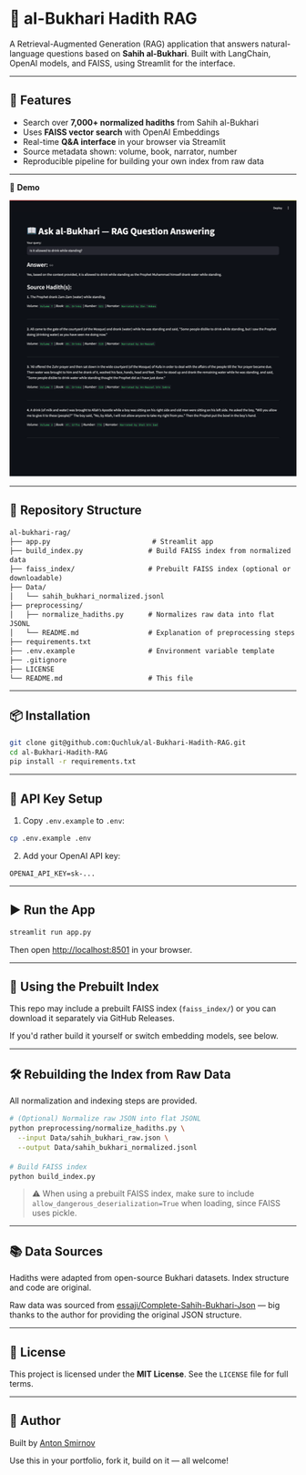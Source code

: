 # 🕌 al-Bukhari Hadith RAG

A Retrieval-Augmented Generation (RAG) application that answers natural-language questions based on **Sahih al-Bukhari**. Built with LangChain, OpenAI models, and FAISS, using Streamlit for the interface.

---


## 🚀 Features

* Search over **7,000+ normalized hadiths** from Sahih al-Bukhari
* Uses **FAISS vector search** with OpenAI Embeddings
* Real-time **Q\&A interface** in your browser via Streamlit
* Source metadata shown: volume, book, narrator, number
* Reproducible pipeline for building your own index from raw data

---

📸 **Demo**

![Ask al-Bukhari demo](assets/demo.png)

---

## 🧱 Repository Structure

```
al-bukhari-rag/
├── app.py                         # Streamlit app
├── build_index.py                # Build FAISS index from normalized data
├── faiss_index/                  # Prebuilt FAISS index (optional or downloadable)
├── Data/
│   └── sahih_bukhari_normalized.jsonl
├── preprocessing/
│   ├── normalize_hadiths.py      # Normalizes raw data into flat JSONL
│   └── README.md                 # Explanation of preprocessing steps
├── requirements.txt
├── .env.example                  # Environment variable template
├── .gitignore
├── LICENSE
└── README.md                     # This file
```

---

## 📦 Installation

```bash
git clone git@github.com:Quchluk/al-Bukhari-Hadith-RAG.git
cd al-Bukhari-Hadith-RAG
pip install -r requirements.txt
```

---

## 🔐 API Key Setup

1. Copy `.env.example` to `.env`:

```bash
cp .env.example .env
```

2. Add your OpenAI API key:

```
OPENAI_API_KEY=sk-...
```

---

## ▶️ Run the App

```bash
streamlit run app.py
```

Then open [http://localhost:8501](http://localhost:8501) in your browser.

---

## 🧠 Using the Prebuilt Index

This repo may include a prebuilt FAISS index (`faiss_index/`) or you can download it separately via GitHub Releases.

If you'd rather build it yourself or switch embedding models, see below.

---

## 🛠 Rebuilding the Index from Raw Data

All normalization and indexing steps are provided.

```bash
# (Optional) Normalize raw JSON into flat JSONL
python preprocessing/normalize_hadiths.py \
  --input Data/sahih_bukhari_raw.json \
  --output Data/sahih_bukhari_normalized.jsonl

# Build FAISS index
python build_index.py
```

> ⚠️ When using a prebuilt FAISS index, make sure to include `allow_dangerous_deserialization=True` when loading, since FAISS uses pickle.

---

## 📚 Data Sources

Hadiths were adapted from open-source Bukhari datasets. Index structure and code are original.

Raw data was sourced from [essaji/Complete-Sahih-Bukhari-Json](https://github.com/essaji/Complete-Sahih-Bukhari-Json) — big thanks to the author for providing the original JSON structure.

---

## 📄 License

This project is licensed under the **MIT License**. See the `LICENSE` file for full terms.

---

## 👤 Author

Built by [Anton Smirnov](https://github.com/Quchluk)

Use this in your portfolio, fork it, build on it — all welcome!
